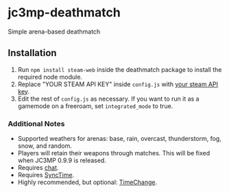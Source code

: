 # jc3mp-deathmatch
Simple arena-based deathmatch

## Installation

1. Run `npm install steam-web` inside the deathmatch package to install the required node module.
2. Replace "YOUR STEAM API KEY" inside `config.js` with [your steam API key](https://steamcommunity.com/dev/apikey).
3. Edit the rest of `config.js` as necessary. If you want to run it as a gamemode on a freeroam, 
set `integrated_mode` to true.

### Additional Notes

- Supported weathers for arenas: base, rain, overcast, thunderstorm, fog, snow, and random.
- Players will retain their weapons through matches. This will be fixed when JC3MP 0.9.9 is released.
- Requires [chat](https://gitlab.nanos.io/jc3mp-packages/chat).
- Requires [SyncTime](https://github.com/noobasaurus/jc3mp-synctime).
- Highly recommended, but optional: [TimeChange](https://github.com/noobasaurus/jc3mp-timechange).
